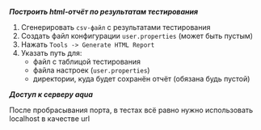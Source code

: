 ***Построить html-отчёт по результатам тестирования***

1. Сгенерировать `csv-файл` с результатами тестирования
2. Создать файл конфигурации `user.properties` (может быть пустым)
3. Нажать `Tools -> Generate HTML Report`
4. Указать путь для:
    - файл с таблицой тестирования
    - файла настроек (`user.properties`)
    - директории, куда будет сохранён отчёт (обязана будь пустой)

***Доступ к серверу aqua***

После пробрасывания порта, в тестах всё равно нужно использовать localhost в качестве url